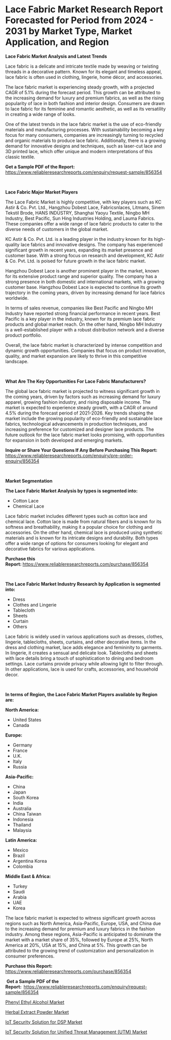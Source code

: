 <p><h1>Lace Fabric Market Research Report Forecasted for Period from 2024 -  2031 by Market Type, Market Application, and Region</h1></p><p><strong>Lace Fabric Market Analysis and Latest Trends</strong></p>
<p><p>Lace fabric is a delicate and intricate textile made by weaving or twisting threads in a decorative pattern. Known for its elegant and timeless appeal, lace fabric is often used in clothing, lingerie, home décor, and accessories.</p><p>The lace fabric market is experiencing steady growth, with a projected CAGR of 5.1% during the forecast period. This growth can be attributed to the increasing demand for luxury and premium fabrics, as well as the rising popularity of lace in both fashion and interior design. Consumers are drawn to lace fabric for its feminine and romantic aesthetic, as well as its versatility in creating a wide range of looks.</p><p>One of the latest trends in the lace fabric market is the use of eco-friendly materials and manufacturing processes. With sustainability becoming a key focus for many consumers, companies are increasingly turning to recycled and organic materials to produce lace fabric. Additionally, there is a growing demand for innovative designs and techniques, such as laser-cut lace and 3D printed lace, which offer unique and modern interpretations of this classic textile.</p></p>
<p><strong>Get a Sample PDF of the Report:&nbsp;</strong> <a href="https://www.reliableresearchreports.com/enquiry/request-sample/856354">https://www.reliableresearchreports.com/enquiry/request-sample/856354</a></p>
<p>&nbsp;</p>
<p><strong>Lace Fabric Major Market Players</strong></p>
<p><p>The Lace Fabric Market is highly competitive, with key players such as KC Astir & Co. Pvt. Ltd., Hangzhou Dobest Lace, Fabricsnlaces, Litmans, Sinem Tekstil Brode, HANS INDUSTRY, Shanghai Yaoyu Textile, Ningbo MH Industry, Best Pacific, Sun Hing Industries Holding, and Lauma Fabrics. These companies offer a wide range of lace fabric products to cater to the diverse needs of customers in the global market.</p><p>KC Astir & Co. Pvt. Ltd. is a leading player in the industry known for its high-quality lace fabrics and innovative designs. The company has experienced significant growth in recent years, expanding its market presence and customer base. With a strong focus on research and development, KC Astir & Co. Pvt. Ltd. is poised for future growth in the lace fabric market.</p><p>Hangzhou Dobest Lace is another prominent player in the market, known for its extensive product range and superior quality. The company has a strong presence in both domestic and international markets, with a growing customer base. Hangzhou Dobest Lace is expected to continue its growth trajectory in the coming years, driven by increasing demand for lace fabrics worldwide.</p><p>In terms of sales revenue, companies like Best Pacific and Ningbo MH Industry have reported strong financial performance in recent years. Best Pacific is a key player in the industry, known for its premium lace fabric products and global market reach. On the other hand, Ningbo MH Industry is a well-established player with a robust distribution network and a diverse product portfolio.</p><p>Overall, the lace fabric market is characterized by intense competition and dynamic growth opportunities. Companies that focus on product innovation, quality, and market expansion are likely to thrive in this competitive landscape.</p></p>
<p>&nbsp;</p>
<p><strong>What Are The Key Opportunities For Lace Fabric Manufacturers?</strong></p>
<p><p>The global lace fabric market is projected to witness significant growth in the coming years, driven by factors such as increasing demand for luxury apparel, growing fashion industry, and rising disposable income. The market is expected to experience steady growth, with a CAGR of around 4.5% during the forecast period of 2021-2026. Key trends shaping the market include the growing popularity of eco-friendly and sustainable lace fabrics, technological advancements in production techniques, and increasing preference for customized and designer lace products. The future outlook for the lace fabric market looks promising, with opportunities for expansion in both developed and emerging markets.</p></p>
<p><strong>Inquire or Share Your Questions If Any Before Purchasing This Report:</strong> <a href="https://www.reliableresearchreports.com/enquiry/pre-order-enquiry/856354">https://www.reliableresearchreports.com/enquiry/pre-order-enquiry/856354</a></p>
<p>&nbsp;</p>
<p><strong>Market Segmentation</strong></p>
<p><strong>The Lace Fabric Market Analysis by types is segmented into:</strong></p>
<p><ul><li>Cotton Lace</li><li>Chemical Lace</li></ul></p>
<p><p>Lace fabric market includes different types such as cotton lace and chemical lace. Cotton lace is made from natural fibers and is known for its softness and breathability, making it a popular choice for clothing and accessories. On the other hand, chemical lace is produced using synthetic materials and is known for its intricate designs and durability. Both types offer a wide range of options for consumers looking for elegant and decorative fabrics for various applications.</p></p>
<p><strong>Purchase this Report:&nbsp;</strong><a href="https://www.reliableresearchreports.com/purchase/856354">https://www.reliableresearchreports.com/purchase/856354</a></p>
<p>&nbsp;</p>
<p><strong>The Lace Fabric Market Industry Research by Application is segmented into:</strong></p>
<p><ul><li>Dress</li><li>Clothes and Lingerie</li><li>Tablecloth</li><li>Sheets</li><li>Curtain</li><li>Others</li></ul></p>
<p><p>Lace fabric is widely used in various applications such as dresses, clothes, lingerie, tablecloths, sheets, curtains, and other decorative items. In the dress and clothing market, lace adds elegance and femininity to garments. In lingerie, it creates a sensual and delicate look. Tablecloths and sheets with lace details bring a touch of sophistication to dining and bedroom settings. Lace curtains provide privacy while allowing light to filter through. In other applications, lace is used for crafts, accessories, and household decor.</p></p>
<p>&nbsp;</p>
<p><strong>In terms of Region, the Lace Fabric Market Players available by Region are:</strong></p>
<p>
    <p> <strong> North America: </strong>
        <ul>
            <li>United States</li>
            <li>Canada</li>
        </ul>
        </p> 
    <p> <strong> Europe: </strong>
        <ul>
            <li>Germany</li>
            <li>France</li>
            <li>U.K.</li>
            <li>Italy</li>
            <li>Russia</li>
        </ul>
        </p> 
    <p> <strong> Asia-Pacific: </strong>
        <ul>
            <li>China</li>
            <li>Japan</li>
            <li>South Korea</li>
            <li>India</li>
            <li>Australia</li>
            <li>China Taiwan</li>
            <li>Indonesia</li>
            <li>Thailand</li>
            <li>Malaysia</li>
        </ul>
        </p> 
    <p> <strong> Latin America: </strong>
        <ul>
            <li>Mexico</li>
            <li>Brazil</li>
            <li>Argentina Korea</li>
            <li>Colombia</li>
        </ul>
        </p> 
    <p> <strong> Middle East & Africa: </strong>
        <ul>
            <li>Turkey</li>
            <li>Saudi</li>
            <li>Arabia</li>
            <li>UAE</li>
            <li>Korea</li>
        </ul>
    </p>
    </p>
<p><p>The lace fabric market is expected to witness significant growth across regions such as North America, Asia-Pacific, Europe, USA, and China due to the increasing demand for premium and luxury fabrics in the fashion industry. Among these regions, Asia-Pacific is anticipated to dominate the market with a market share of 35%, followed by Europe at 25%, North America at 20%, USA at 15%, and China at 5%. This growth can be attributed to the growing trend of customization and personalization in consumer preferences.</p></p>
<p><strong>Purchase this Report: </strong><a href="https://www.reliableresearchreports.com/purchase/856354">https://www.reliableresearchreports.com/purchase/856354</a></p>
<p>&nbsp;<strong>Get a Sample PDF of the Report:&nbsp;&nbsp;</strong><a href="https://www.reliableresearchreports.com/enquiry/request-sample/856354">https://www.reliableresearchreports.com/enquiry/request-sample/856354</a></p>
<p><strong></strong></p>
<p><p><a href="https://github.com/yoshih12/Market-Research-Report-List-2/blob/main/phenyl-ethyl-alcohol-market.md">Phenyl Ethyl Alcohol Market</a></p><p><a href="https://github.com/castoriffic/Market-Research-Report-List-3/blob/main/herbal-extract-powder-market.md">Herbal Extract Powder Market</a></p><p><a href="https://issuu.com/reportprime-2/docs/iot-security-solution-for-dsp-market-size-2030.ppt">IoT Security Solution for DSP Market</a></p><p><a href="https://issuu.com/reportprime-2/docs/iot-security-solution-for-unified-threat-managemen">IoT Security Solution for Unified Threat Management (UTM) Market</a></p></p>